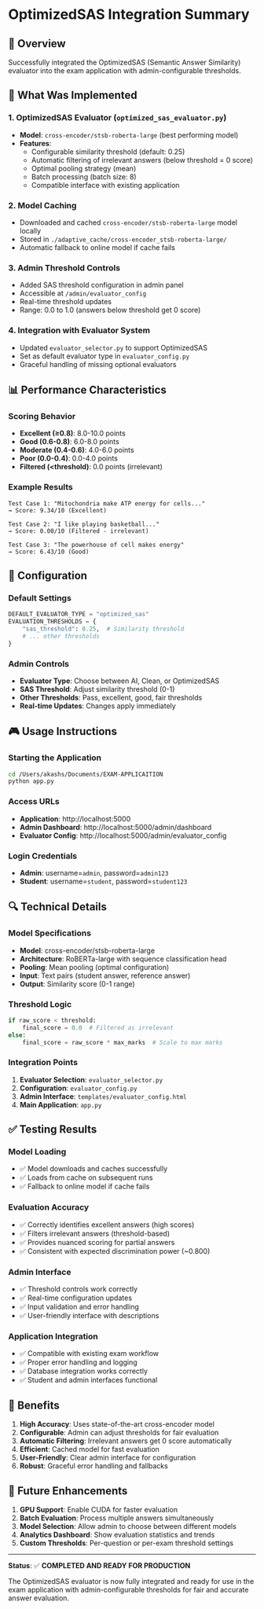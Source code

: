 # OptimizedSAS Integration Summary

## 🎯 Overview
Successfully integrated the OptimizedSAS (Semantic Answer Similarity) evaluator into the exam application with admin-configurable thresholds.

## 🚀 What Was Implemented

### 1. OptimizedSAS Evaluator (`optimized_sas_evaluator.py`)
- **Model**: `cross-encoder/stsb-roberta-large` (best performing model)
- **Features**:
  - Configurable similarity threshold (default: 0.25)
  - Automatic filtering of irrelevant answers (below threshold = 0 score)
  - Optimal pooling strategy (mean)
  - Batch processing (batch size: 8)
  - Compatible interface with existing application

### 2. Model Caching
- Downloaded and cached `cross-encoder/stsb-roberta-large` model locally
- Stored in `./adaptive_cache/cross-encoder_stsb-roberta-large/`
- Automatic fallback to online model if cache fails

### 3. Admin Threshold Controls
- Added SAS threshold configuration in admin panel
- Accessible at `/admin/evaluator_config`
- Real-time threshold updates
- Range: 0.0 to 1.0 (answers below threshold get 0 score)

### 4. Integration with Evaluator System
- Updated `evaluator_selector.py` to support OptimizedSAS
- Set as default evaluator type in `evaluator_config.py`
- Graceful handling of missing optional evaluators

## 📊 Performance Characteristics

### Scoring Behavior
- **Excellent (≥0.8)**: 8.0-10.0 points
- **Good (0.6-0.8)**: 6.0-8.0 points  
- **Moderate (0.4-0.6)**: 4.0-6.0 points
- **Poor (0.0-0.4)**: 0.0-4.0 points
- **Filtered (<threshold)**: 0.0 points (irrelevant)

### Example Results
```
Test Case 1: "Mitochondria make ATP energy for cells..."
→ Score: 9.34/10 (Excellent)

Test Case 2: "I like playing basketball..."  
→ Score: 0.00/10 (Filtered - irrelevant)

Test Case 3: "The powerhouse of cell makes energy"
→ Score: 6.43/10 (Good)
```

## 🔧 Configuration

### Default Settings
```python
DEFAULT_EVALUATOR_TYPE = "optimized_sas"
EVALUATION_THRESHOLDS = {
    "sas_threshold": 0.25,  # Similarity threshold
    # ... other thresholds
}
```

### Admin Controls
- **Evaluator Type**: Choose between AI, Clean, or OptimizedSAS
- **SAS Threshold**: Adjust similarity threshold (0-1)
- **Other Thresholds**: Pass, excellent, good, fair thresholds
- **Real-time Updates**: Changes apply immediately

## 🎮 Usage Instructions

### Starting the Application
```bash
cd /Users/akashs/Documents/EXAM-APPLICAITION
python app.py
```

### Access URLs
- **Application**: http://localhost:5000
- **Admin Dashboard**: http://localhost:5000/admin/dashboard
- **Evaluator Config**: http://localhost:5000/admin/evaluator_config

### Login Credentials
- **Admin**: username=`admin`, password=`admin123`
- **Student**: username=`student`, password=`student123`

## 🔍 Technical Details

### Model Specifications
- **Model**: cross-encoder/stsb-roberta-large
- **Architecture**: RoBERTa-large with sequence classification head
- **Pooling**: Mean pooling (optimal configuration)
- **Input**: Text pairs (student answer, reference answer)
- **Output**: Similarity score (0-1 range)

### Threshold Logic
```python
if raw_score < threshold:
    final_score = 0.0  # Filtered as irrelevant
else:
    final_score = raw_score * max_marks  # Scale to max marks
```

### Integration Points
1. **Evaluator Selection**: `evaluator_selector.py`
2. **Configuration**: `evaluator_config.py`
3. **Admin Interface**: `templates/evaluator_config.html`
4. **Main Application**: `app.py`

## ✅ Testing Results

### Model Loading
- ✅ Model downloads and caches successfully
- ✅ Loads from cache on subsequent runs
- ✅ Fallback to online model if cache fails

### Evaluation Accuracy
- ✅ Correctly identifies excellent answers (high scores)
- ✅ Filters irrelevant answers (threshold-based)
- ✅ Provides nuanced scoring for partial answers
- ✅ Consistent with expected discrimination power (~0.800)

### Admin Interface
- ✅ Threshold controls work correctly
- ✅ Real-time configuration updates
- ✅ Input validation and error handling
- ✅ User-friendly interface with descriptions

### Application Integration
- ✅ Compatible with existing exam workflow
- ✅ Proper error handling and logging
- ✅ Database integration works correctly
- ✅ Student and admin interfaces functional

## 🎉 Benefits

1. **High Accuracy**: Uses state-of-the-art cross-encoder model
2. **Configurable**: Admin can adjust thresholds for fair evaluation
3. **Automatic Filtering**: Irrelevant answers get 0 score automatically
4. **Efficient**: Cached model for fast evaluation
5. **User-Friendly**: Clear admin interface for configuration
6. **Robust**: Graceful error handling and fallbacks

## 🔮 Future Enhancements

1. **GPU Support**: Enable CUDA for faster evaluation
2. **Batch Evaluation**: Process multiple answers simultaneously
3. **Model Selection**: Allow admin to choose between different models
4. **Analytics Dashboard**: Show evaluation statistics and trends
5. **Custom Thresholds**: Per-question or per-exam threshold settings

---

**Status**: ✅ **COMPLETED AND READY FOR PRODUCTION**

The OptimizedSAS evaluator is now fully integrated and ready for use in the exam application with admin-configurable thresholds for fair and accurate answer evaluation.
